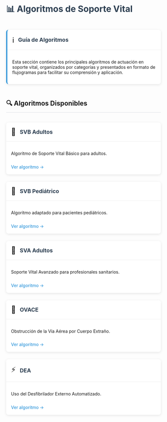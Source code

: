 # 📊 Algoritmos de Soporte Vital

<div class="custom-card info-card">
  <div class="card-header">
    <div class="header-icon">ℹ️</div>
    <div class="header-title">Guía de Algoritmos</div>
  </div>
  <div class="card-content">
    <p>Esta sección contiene los principales algoritmos de actuación en soporte vital, organizados por categorías y presentados en formato de flujogramas para facilitar su comprensión y aplicación.</p>
  </div>
</div>

## 🔍 Algoritmos Disponibles

<div class="grid-container">
  <div class="custom-card">
    <div class="card-header">
      <div class="header-icon">👥</div>
      <div class="header-title">SVB Adultos</div>
    </div>
    <div class="card-content">
      <p>Algoritmo de Soporte Vital Básico para adultos.</p>
      <a href="/recursos/algoritmos/svb-adultos" class="action-link">Ver algoritmo →</a>
    </div>
  </div>

  <div class="custom-card">
    <div class="card-header">
      <div class="header-icon">👶</div>
      <div class="header-title">SVB Pediátrico</div>
    </div>
    <div class="card-content">
      <p>Algoritmo adaptado para pacientes pediátricos.</p>
      <a href="/recursos/algoritmos/svb-pediatrico" class="action-link">Ver algoritmo →</a>
    </div>
  </div>

  <div class="custom-card">
    <div class="card-header">
      <div class="header-icon">🏥</div>
      <div class="header-title">SVA Adultos</div>
    </div>
    <div class="card-content">
      <p>Soporte Vital Avanzado para profesionales sanitarios.</p>
      <a href="/recursos/algoritmos/sva-adultos" class="action-link">Ver algoritmo →</a>
    </div>
  </div>

  <div class="custom-card">
    <div class="card-header">
      <div class="header-icon">🚫</div>
      <div class="header-title">OVACE</div>
    </div>
    <div class="card-content">
      <p>Obstrucción de la Vía Aérea por Cuerpo Extraño.</p>
      <a href="/recursos/algoritmos/ovace" class="action-link">Ver algoritmo →</a>
    </div>
  </div>

  <div class="custom-card">
    <div class="card-header">
      <div class="header-icon">⚡</div>
      <div class="header-title">DEA</div>
    </div>
    <div class="card-content">
      <p>Uso del Desfibrilador Externo Automatizado.</p>
      <a href="/recursos/algoritmos/dea" class="action-link">Ver algoritmo →</a>
    </div>
  </div>
</div>

<style>
.grid-container {
  display: grid;
  grid-template-columns: repeat(auto-fit, minmax(250px, 1fr));
  gap: 1.5rem;
  margin: 2rem 0;
}

.custom-card {
  background: #fff;
  border-radius: 8px;
  box-shadow: 0 2px 8px rgba(0,0,0,0.1);
  transition: transform 0.3s ease, box-shadow 0.3s ease;
}

.custom-card:hover {
  transform: translateY(-5px);
  box-shadow: 0 4px 12px rgba(0,0,0,0.15);
}

.info-card {
  border-left: 4px solid #3498db;
}

.card-header {
  padding: 1rem;
  border-bottom: 1px solid #eee;
  display: flex;
  align-items: center;
}

.header-icon {
  font-size: 1.5rem;
  margin-right: 0.8rem;
}

.header-title {
  font-size: 1.1rem;
  font-weight: bold;
  color: #2c3e50;
}

.card-content {
  padding: 1rem;
}

.action-link {
  display: inline-block;
  margin-top: 0.8rem;
  color: #3498db;
  text-decoration: none;
  font-weight: 500;
  transition: color 0.3s ease;
}

.action-link:hover {
  color: #2980b9;
}

h1 {
  margin-bottom: 2.5rem;
  color: #2c3e50;
}

h2 {
  margin-top: 3rem;
  margin-bottom: 1.5rem;
  padding-bottom: 0.5rem;
  border-bottom: 2px solid #eaecef;
}
</style>
